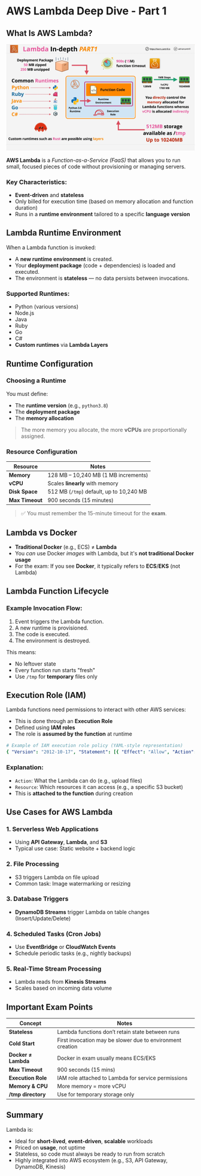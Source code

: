 # AWS Lambda Deep Dive - Part 1

## What Is AWS Lambda?

![alt text](image-8.png)

**AWS Lambda** is a _Function-as-a-Service (FaaS)_ that allows you to run small, focused pieces of code without provisioning or managing servers.

### Key Characteristics:

- **Event-driven** and **stateless**
- Only billed for execution time (based on memory allocation and function duration)
- Runs in a **runtime environment** tailored to a specific **language version**

## Lambda Runtime Environment

When a Lambda function is invoked:

- A **new runtime environment** is created.
- Your **deployment package** (code + dependencies) is loaded and executed.
- The environment is **stateless** — no data persists between invocations.

### Supported Runtimes:

- Python (various versions)
- Node.js
- Java
- Ruby
- Go
- C#
- **Custom runtimes** via **Lambda Layers**

## Runtime Configuration

### Choosing a Runtime

You must define:

- The **runtime version** (e.g., `python3.8`)
- The **deployment package**
- The **memory allocation**

> The more memory you allocate, the more **vCPUs** are proportionally assigned.

### Resource Configuration

| Resource        | Notes                                    |
| --------------- | ---------------------------------------- |
| **Memory**      | 128 MB – 10,240 MB (1 MB increments)     |
| **vCPU**        | Scales **linearly** with memory          |
| **Disk Space**  | 512 MB (`/tmp`) default, up to 10,240 MB |
| **Max Timeout** | 900 seconds (15 minutes)                 |

> ✅ You must remember the 15-minute timeout for the **exam**.

## Lambda vs Docker

- **Traditional Docker** (e.g., ECS) ≠ **Lambda**
- You _can_ use Docker _images_ with Lambda, but it's **not traditional Docker usage**
- For the exam: If you see **Docker**, it typically refers to **ECS**/**EKS** (not Lambda)

## Lambda Function Lifecycle

### Example Invocation Flow:

1. Event triggers the Lambda function.
2. A new runtime is provisioned.
3. The code is executed.
4. The environment is destroyed.

This means:

- No leftover state
- Every function run starts "fresh"
- Use `/tmp` for **temporary** files only

## Execution Role (IAM)

Lambda functions need permissions to interact with other AWS services:

- This is done through an **Execution Role**
- Defined using **IAM roles**
- The role is **assumed by the function** at runtime

```yaml
# Example of IAM execution role policy (YAML-style representation)
{ "Version": "2012-10-17", "Statement": [{ "Effect": "Allow", "Action": "s3:PutObject", "Resource": "arn:aws:s3:::my-bucket/*" }] }
```

### Explanation:

- `Action`: What the Lambda can do (e.g., upload files)
- `Resource`: Which resources it can access (e.g., a specific S3 bucket)
- This is **attached to the function** during creation

## Use Cases for AWS Lambda

### 1. **Serverless Web Applications**

- Using **API Gateway**, **Lambda**, and **S3**
- Typical use case: Static website + backend logic

### 2. **File Processing**

- S3 triggers Lambda on file upload
- Common task: Image watermarking or resizing

### 3. **Database Triggers**

- **DynamoDB Streams** trigger Lambda on table changes (Insert/Update/Delete)

### 4. **Scheduled Tasks (Cron Jobs)**

- Use **EventBridge** or **CloudWatch Events**
- Schedule periodic tasks (e.g., nightly backups)

### 5. **Real-Time Stream Processing**

- Lambda reads from **Kinesis Streams**
- Scales based on incoming data volume

## Important Exam Points

| Concept             | Notes                                                      |
| ------------------- | ---------------------------------------------------------- |
| **Stateless**       | Lambda functions don’t retain state between runs           |
| **Cold Start**      | First invocation may be slower due to environment creation |
| **Docker ≠ Lambda** | Docker in exam usually means ECS/EKS                       |
| **Max Timeout**     | 900 seconds (15 mins)                                      |
| **Execution Role**  | IAM role attached to Lambda for service permissions        |
| **Memory & CPU**    | More memory = more vCPU                                    |
| **/tmp directory**  | Use for temporary storage only                             |

## Summary

Lambda is:

- Ideal for **short-lived**, **event-driven**, **scalable** workloads
- Priced on **usage**, not uptime
- Stateless, so code must always be ready to run from scratch
- Highly integrated into AWS ecosystem (e.g., S3, API Gateway, DynamoDB, Kinesis)
